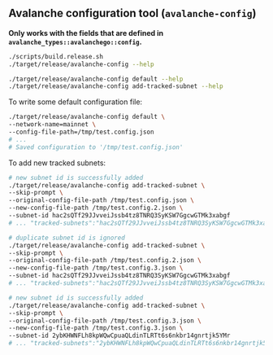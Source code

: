 
## Avalanche configuration tool (`avalanche-config`)

**Only works with the fields that are defined in `avalanche_types::avalanchego::config`.**

```bash
./scripts/build.release.sh
./target/release/avalanche-config --help

./target/release/avalanche-config default --help
./target/release/avalanche-config add-tracked-subnet --help
```

To write some default configuration file:

```bash
./target/release/avalanche-config default \
--network-name=mainnet \
--config-file-path=/tmp/test.config.json
# ...
# Saved configuration to '/tmp/test.config.json'
```

To add new tracked subnets:

```bash
# new subnet id is successfully added
./target/release/avalanche-config add-tracked-subnet \
--skip-prompt \
--original-config-file-path /tmp/test.config.json \
--new-config-file-path /tmp/test.config.2.json \
--subnet-id hac2sQTf29JJvveiJssb4tz8TNRQ3SyKSW7GgcwGTMk3xabgf
# ... "tracked-subnets":"hac2sQTf29JJvveiJssb4tz8TNRQ3SyKSW7GgcwGTMk3xabgf" ...

# duplicate subnet id is ignored
./target/release/avalanche-config add-tracked-subnet \
--skip-prompt \
--original-config-file-path /tmp/test.config.2.json \
--new-config-file-path /tmp/test.config.3.json \
--subnet-id hac2sQTf29JJvveiJssb4tz8TNRQ3SyKSW7GgcwGTMk3xabgf
# ... "tracked-subnets":"hac2sQTf29JJvveiJssb4tz8TNRQ3SyKSW7GgcwGTMk3xabgf" ...

# new subnet id is successfully added
./target/release/avalanche-config add-tracked-subnet \
--skip-prompt \
--original-config-file-path /tmp/test.config.3.json \
--new-config-file-path /tmp/test.config.3.json \
--subnet-id 2ybKHWNFLh8kpWQwCpuaQLdinTLRTt6s6nkbr14gnrtjk5YMr
# ... "tracked-subnets":"2ybKHWNFLh8kpWQwCpuaQLdinTLRTt6s6nkbr14gnrtjk5YMr,hac2sQTf29JJvveiJssb4tz8TNRQ3SyKSW7GgcwGTMk3xabgf" ...
```
